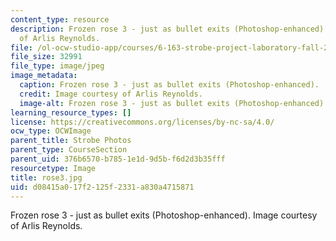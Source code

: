 ```yaml
---
content_type: resource
description: Frozen rose 3 - just as bullet exits (Photoshop-enhanced). Image courtesy
  of Arlis Reynolds.
file: /ol-ocw-studio-app/courses/6-163-strobe-project-laboratory-fall-2005/d08415a017f2125f2331a830a4715871_rose3.jpg
file_size: 32991
file_type: image/jpeg
image_metadata:
  caption: Frozen rose 3 - just as bullet exits (Photoshop-enhanced).
  credit: Image courtesy of Arlis Reynolds.
  image-alt: Frozen rose 3 - just as bullet exits (Photoshop-enhanced).
learning_resource_types: []
license: https://creativecommons.org/licenses/by-nc-sa/4.0/
ocw_type: OCWImage
parent_title: Strobe Photos
parent_type: CourseSection
parent_uid: 376b6570-b785-1e1d-9d5b-f6d2d3b35fff
resourcetype: Image
title: rose3.jpg
uid: d08415a0-17f2-125f-2331-a830a4715871
---
```

Frozen rose 3 - just as bullet exits (Photoshop-enhanced). Image courtesy of Arlis Reynolds.